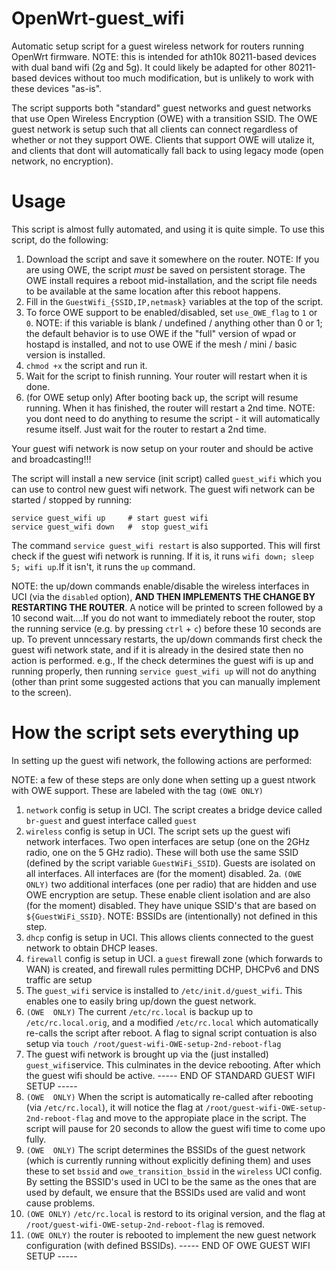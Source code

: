 # OpenWrt-guest_wifi
Automatic setup script for a guest wireless network for routers running OpenWrt firmware. 
NOTE: this is intended for ath10k 80211-based devices with dual band wifi (2g and 5g). It could likely be adapted for other 80211-based devices without too much modification, but is unlikely to work with these devices "as-is".

The script supports both "standard" guest networks and guest networks that use Open Wireless Encryption (OWE) with a transition SSID. The OWE guest network is setup such that all clients can connect regardless of whether or not they support OWE. Clients that support OWE will utalize it, and clients that dont will automatically fall back to using legacy mode (open network, no encryption).

# Usage
This script is almost fully automated, and using it is quite simple. To use this script, do the following:

1. Download the script and save it somewhere on the router.
      NOTE: If you are using OWE, the script *must* be saved on persistent storage. The OWE install requires a reboot mid-installation, and the script file needs to be available at the same location after this reboot happens.
2. Fill in the `GuestWifi_{SSID,IP,netmask}` variables at the top of the script. 
3. To force OWE support to be enabled/disabled, set `use_OWE_flag` to `1` or `0`. 
      NOTE: if this variable is blank / undefined / anything other than 0 or 1; the default behavior is to use OWE if the "full" version of wpad or hostapd is installed, and not to use OWE if the mesh / mini / basic version is installed.
4. `chmod +x` the script and run it. 
5. Wait for the script to finish running. Your router will restart when it is done. 
6. (for OWE setup only) After booting back up, the script will resume running. When it has finished, the router will restart a 2nd time.
      NOTE: you dont need to do anything to resume the script - it will automatically resume itself. Just wait for the router to restart a 2nd time. 

Your guest wifi network is now setup on your router and should be active and broadcasting!!! 

The script will install a new service (init script) called `guest_wifi` which you can use to control new guest wifi network. The guest wifi network can be started / stopped by running:

```
service guest_wifi up     # start guest wifi
service guest_wifi down   #  stop guest_wifi
```

The command `service guest_wifi restart` is also supported. This will first check if the guest wifi network is running. If it is, it runs `wifi down; sleep 5; wifi up`.If it isn't, it runs the `up` command.

NOTE: the up/down commands enable/disable the wireless interfaces in UCI (via the `disabled` option), **AND THEN IMPLEMENTS THE CHANGE BY RESTARTING THE ROUTER**. A notice will be printed to screen followed by a 10 second wait....If you do not want to immediately reboot the router, stop the running service (e.g. by pressing `ctrl` + `c`) before these 10 seconds are up. To prevent unncessary restarts, the up/down commands first check the guest wifi network state, and if it is already in the desired state then no action is performed. e.g., If the check determines the guest wifi is up and running properly, then running `service guest_wifi up` will not do anything (other than print some suggested actions that you can manually implement to the screen).

# How the script sets everything up
In setting up the guest wifi network, the following actions are performed:

NOTE: a few of these steps are only done when setting up a guest ntwork with OWE support. These are labeled with the tag `(OWE ONLY)`

1. `network` config is setup in UCI. The script creates a bridge device called `br-guest` and guest interface called `guest`
2. `wireless` config is setup in UCI.  The script sets up the guest wifi network interfaces. Two open interfaces are setup (one on the 2GHz radio, one on the 5 GHz radio). These will both use the same SSID (defined by the script variable `GuestWiFi_SSID`). Guests are isolated on all interfaces. All interfaces are (for the moment) disabled.
2a. `(OWE ONLY)` two additional interfaces (one per radio) that are hidden and use OWE encryption are setup. These enable client isolation and are also (for the moment) disabled. They have unique SSID's that are based on `${GuestWiFi_SSID}`. NOTE: BSSIDs are (intentionally) not defined in this step.
3. `dhcp` config is setup in UCI. This allows clients connected to the guest network to obtain DHCP leases.
4. `firewall` config is setup in UCI. a `guest` firewall zone (which forwards to WAN) is created, and firewall rules permitting DCHP, DHCPv6 and DNS traffic are setup
5. The `guest_wifi` service is installed to `/etc/init.d/guest_wifi`. This enables one to easily bring up/down the guest network.
6. `(OWE  ONLY)` The current `/etc/rc.local` is backup up to `/etc/rc.local.orig`, and a modified `/etc/rc.local` which automatically re-calls the script after reboot. A flag to signal script contuation is also setup via  `touch /root/guest-wifi-OWE-setup-2nd-reboot-flag`
7. The guest wifi network is brought up via the (just installed) `guest_wifi`service. This culminates in the device rebooting. After which the guest wifi should be active.
----- END OF STANDARD GUEST WIFI SETUP -----
8.  `(OWE  ONLY)` When the script is automatically re-called after rebooting (via `/etc/rc.local`), it will notice the flag at `/root/guest-wifi-OWE-setup-2nd-reboot-flag` and move to the appropiate place in the script. The script will pause for 20 seconds to allow the guest wifi time to come upo fully.
9.  `(OWE  ONLY)` The script determines the BSSIDs of the guest network (which is currently running without explicitly defining them) and uses these to set `bssid` and `owe_transition_bssid` in the `wireless` UCI config. By setting the BSSID's used in UCI to be the same as the ones that are used by default, we ensure that the BSSIDs used are valid and wont cause problems.
10.  `(OWE ONLY)` `/etc/rc.local` is restord to its original version, and the flag at `/root/guest-wifi-OWE-setup-2nd-reboot-flag` is removed.
11.  `(OWE ONLY)` the router is rebooted to implement the new guest network configuration (with defined BSSIDs).
----- END OF OWE GUEST WIFI SETUP -----
